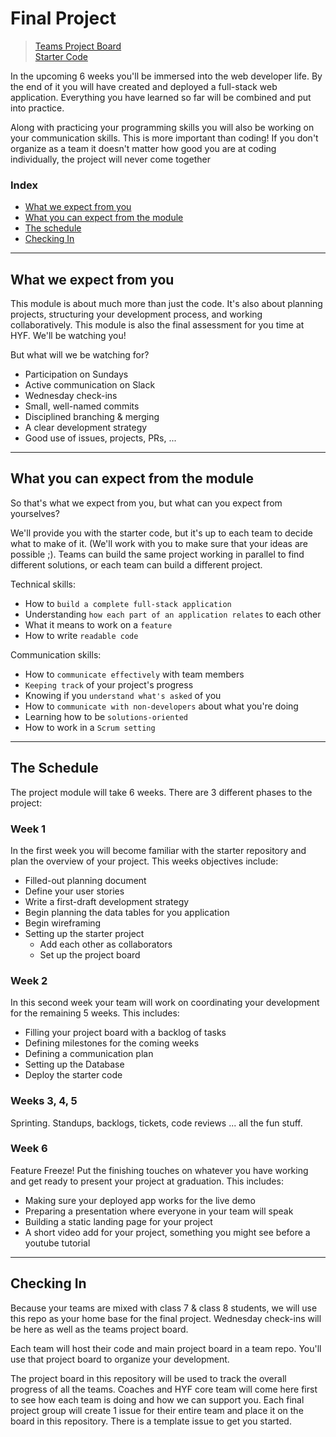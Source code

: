 # Final Project

> [Teams Project Board](https://github.com/HackYourFutureBelgium/class-7-8-projects/projects/1)  
> [Starter Code](https://github.com/HackYourFutureBelgium/organized-for-deployment)

In the upcoming 6 weeks you'll be immersed into the web developer life. By the end of it you will have created and deployed a full-stack web application. Everything you have learned so far will be combined and put into practice.

Along with practicing your programming skills you will also be working on your communication skills. This is more important than coding! If you don't organize as a team it doesn't matter how good you are at coding individually, the project will never come together

### Index

- [What we expect from you](#what-we-expect-from-you)
- [What you can expect from the module](#what-you-can-expect-from-the-module)
- [The schedule](#the-schedule)
- [Checking In](#checking-in)

---

## What we expect from you

This module is about much more than just the code. It's also about planning projects, structuring your development process, and working collaboratively.  This module is also the final assessment for you time at HYF.  We'll be watching you!

But what will we be watching for?

- Participation on Sundays
- Active communication on Slack
- Wednesday check-ins
- Small, well-named commits
- Disciplined branching & merging
- A clear development strategy
- Good use of issues, projects, PRs, ...

---

## What you can expect from the module

So that's what we expect from you, but what can you expect from yourselves?

We'll provide you with the starter code, but it's up to each team to decide what to make of it.  (We'll work with you to make sure that your ideas are possible ;).   Teams can build the same project working in parallel to find different solutions, or each team can build a different project.

Technical skills:

- How to `build a complete full-stack application`
- Understanding `how each part of an application relates` to each other
- What it means to work on a `feature`
- How to write `readable code`

Communication skills:

- How to `communicate effectively` with team members
- `Keeping track` of your project's progress
- Knowing if you `understand what's asked` of you
- How to `communicate with non-developers` about what you're doing
- Learning how to be `solutions-oriented`
- How to work in a `Scrum setting`

---

## The Schedule

The project module will take 6 weeks.  There are 3 different phases to the project:

### Week 1

In the first week you will become familiar with the starter repository and plan the overview of your project.  This weeks objectives include:

- Filled-out planning document
- Define your user stories
- Write a first-draft development strategy
- Begin planning the data tables for you application
- Begin wireframing
- Setting up the starter project
  - Add each other as collaborators
  - Set up the project board

### Week 2

In this second week your team will work on coordinating your development for the remaining 5 weeks.  This includes:

- Filling your project board with a backlog of tasks
- Defining milestones for the coming weeks
- Defining a communication plan
- Setting up the Database
- Deploy the starter code

### Weeks 3, 4, 5

Sprinting.  Standups, backlogs, tickets, code reviews ... all the fun stuff.

### Week 6

Feature Freeze!  Put the finishing touches on whatever you have working and get ready to present your project at graduation. This includes:

- Making sure your deployed app works for the live demo
- Preparing a presentation where everyone in your team will speak
- Building a static landing page for your project
- A short video add for your project, something you might see before a youtube tutorial

---

## Checking In

Because your teams are mixed with class 7 & class 8 students, we will use this repo as your home base for the final project.  Wednesday check-ins will be here as well as the teams project board.

Each team will host their code and main project board in a team repo.  You'll use that project board to organize your development.

The project board in this repository will be used to track the overall progress of all the teams. Coaches and HYF core team will come here first to see how each team is doing and how we can support you.  Each final project group will create 1 issue for their entire team and place it on the board in this repository. There is a template issue to get you started.
